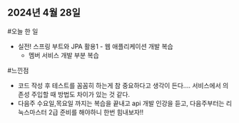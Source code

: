 ## 2024년 4월 28일
#오늘 한 일
* 실전! 스프링 부트와 JPA 활용1 - 웹 애플리케이션 개발 복습
  * 멤버 서비스 개발 부분 복습

  
#느낀점
* 코드 작성 후 테스트를 꼼꼼히 하는게 참 중요하다고 생각이 든다.... 서비스에서 의존성 주입할 때 방법도 차이가 있는 것 같다.
* 다음주 수요일,목요일 까지는 복습을 끝내고 api 개발 인강을 듣고, 다음주부터는 리눅스마스터 2급 준비를 해야하니 한번 힘내보자!!